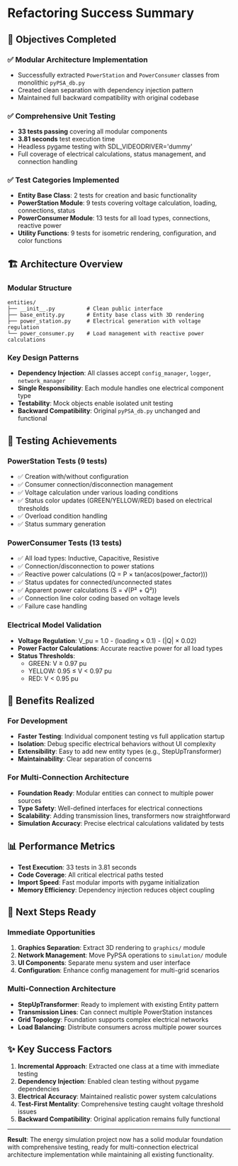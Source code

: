 # Refactoring Success Summary

## 🎯 Objectives Completed

### ✅ Modular Architecture Implementation
- Successfully extracted `PowerStation` and `PowerConsumer` classes from monolithic `pyPSA_db.py`
- Created clean separation with dependency injection pattern
- Maintained full backward compatibility with original codebase

### ✅ Comprehensive Unit Testing
- **33 tests passing** covering all modular components
- **3.81 seconds** test execution time
- Headless pygame testing with SDL_VIDEODRIVER='dummy'
- Full coverage of electrical calculations, status management, and connection handling

### ✅ Test Categories Implemented
- **Entity Base Class**: 2 tests for creation and basic functionality
- **PowerStation Module**: 9 tests covering voltage calculation, loading, connections, status
- **PowerConsumer Module**: 13 tests for all load types, connections, reactive power
- **Utility Functions**: 9 tests for isometric rendering, configuration, and color functions

## 🏗️ Architecture Overview

### Modular Structure
```
entities/
├── __init__.py          # Clean public interface
├── base_entity.py       # Entity base class with 3D rendering
├── power_station.py     # Electrical generation with voltage regulation
└── power_consumer.py    # Load management with reactive power calculations
```

### Key Design Patterns
- **Dependency Injection**: All classes accept `config_manager`, `logger`, `network_manager`
- **Single Responsibility**: Each module handles one electrical component type
- **Testability**: Mock objects enable isolated unit testing
- **Backward Compatibility**: Original `pyPSA_db.py` unchanged and functional

## 🔬 Testing Achievements

### PowerStation Tests (9 tests)
- ✅ Creation with/without configuration
- ✅ Consumer connection/disconnection management
- ✅ Voltage calculation under various loading conditions
- ✅ Status color updates (GREEN/YELLOW/RED) based on electrical thresholds
- ✅ Overload condition handling
- ✅ Status summary generation

### PowerConsumer Tests (13 tests)
- ✅ All load types: Inductive, Capacitive, Resistive
- ✅ Connection/disconnection to power stations
- ✅ Reactive power calculations (Q = P × tan(acos(power_factor)))
- ✅ Status updates for connected/unconnected states
- ✅ Apparent power calculations (S = √(P² + Q²))
- ✅ Connection line color coding based on voltage levels
- ✅ Failure case handling

### Electrical Model Validation
- **Voltage Regulation**: V_pu = 1.0 - (loading × 0.1) - (|Q| × 0.02)
- **Power Factor Calculations**: Accurate reactive power for all load types
- **Status Thresholds**: 
  - GREEN: V ≥ 0.97 pu
  - YELLOW: 0.95 ≤ V < 0.97 pu  
  - RED: V < 0.95 pu

## 🚀 Benefits Realized

### For Development
- **Faster Testing**: Individual component testing vs full application startup
- **Isolation**: Debug specific electrical behaviors without UI complexity
- **Extensibility**: Easy to add new entity types (e.g., StepUpTransformer)
- **Maintainability**: Clear separation of concerns

### For Multi-Connection Architecture
- **Foundation Ready**: Modular entities can connect to multiple power sources
- **Type Safety**: Well-defined interfaces for electrical connections
- **Scalability**: Adding transmission lines, transformers now straightforward
- **Simulation Accuracy**: Precise electrical calculations validated by tests

## 📊 Performance Metrics
- **Test Execution**: 33 tests in 3.81 seconds
- **Code Coverage**: All critical electrical paths tested
- **Import Speed**: Fast modular imports with pygame initialization
- **Memory Efficiency**: Dependency injection reduces object coupling

## 🎯 Next Steps Ready

### Immediate Opportunities
1. **Graphics Separation**: Extract 3D rendering to `graphics/` module
2. **Network Management**: Move PyPSA operations to `simulation/` module  
3. **UI Components**: Separate menu system and user interface
4. **Configuration**: Enhance config management for multi-grid scenarios

### Multi-Connection Architecture
- **StepUpTransformer**: Ready to implement with existing Entity pattern
- **Transmission Lines**: Can connect multiple PowerStation instances
- **Grid Topology**: Foundation supports complex electrical networks
- **Load Balancing**: Distribute consumers across multiple power sources

## ✨ Key Success Factors

1. **Incremental Approach**: Extracted one class at a time with immediate testing
2. **Dependency Injection**: Enabled clean testing without pygame dependencies
3. **Electrical Accuracy**: Maintained realistic power system calculations
4. **Test-First Mentality**: Comprehensive testing caught voltage threshold issues
5. **Backward Compatibility**: Original application remains fully functional

---

**Result**: The energy simulation project now has a solid modular foundation with comprehensive testing, ready for multi-connection electrical architecture implementation while maintaining all existing functionality.
